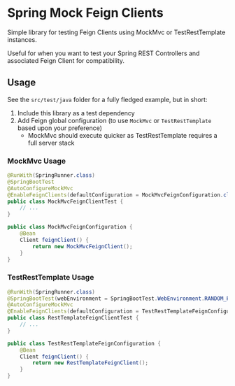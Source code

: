 # Spring Mock Feign Clients

Simple library for testing Feign Clients using MockMvc or TestRestTemplate instances.

Useful for when you want to test your Spring REST Controllers and associated Feign Client for compatibility.

## Usage

See the `src/test/java` folder for a fully fledged example, but in short:

1. Include this library as a test dependency
1. Add Feign global configuration (to use `MockMvc` or `TestRestTemplate` based upon your preference)
    * MockMvc should execute quicker as TestRestTemplate requires a full server stack

### MockMvc Usage
```java
@RunWith(SpringRunner.class)
@SpringBootTest
@AutoConfigureMockMvc
@EnableFeignClients(defaultConfiguration = MockMvcFeignConfiguration.class)
public class MockMvcFeignClientTest {
    // ...
}

public class MockMvcFeignConfiguration {
    @Bean
    Client feignClient() {
        return new MockMvcFeignClient();
    }
}
```

### TestRestTemplate Usage
```java
@RunWith(SpringRunner.class)
@SpringBootTest(webEnvironment = SpringBootTest.WebEnvironment.RANDOM_PORT)
@AutoConfigureMockMvc
@EnableFeignClients(defaultConfiguration = TestRestTemplateFeignConfiguration.class)
public class RestTemplateFeignClientTest {
    // ...
}

public class TestRestTemplateFeignConfiguration {
    @Bean
    Client feignClient() {
        return new RestTemplateFeignClient();
    }
}
```

